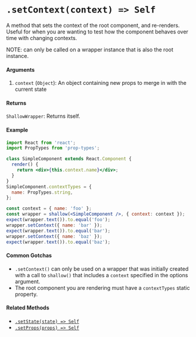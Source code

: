 # `.setContext(context) => Self`

A method that sets the context of the root component, and re-renders. Useful for when you are
wanting to test how the component behaves over time with changing contexts.

NOTE: can only be called on a wrapper instance that is also the root instance.


#### Arguments

1. `context` (`Object`): An object containing new props to merge in with the current state



#### Returns

`ShallowWrapper`: Returns itself.



#### Example

```jsx
import React from 'react';
import PropTypes from 'prop-types';

class SimpleComponent extends React.Component {
  render() {
    return <div>{this.context.name}</div>;
  }
}
SimpleComponent.contextTypes = {
  name: PropTypes.string,
};
```
```jsx
const context = { name: 'foo' };
const wrapper = shallow(<SimpleComponent />, { context: context });
expect(wrapper.text()).to.equal('foo');
wrapper.setContext({ name: 'bar' });
expect(wrapper.text()).to.equal('bar');
wrapper.setContext({ name: 'baz' });
expect(wrapper.text()).to.equal('baz');
```

#### Common Gotchas

- `.setContext()` can only be used on a wrapper that was initially created with a call to `shallow()`
that includes a `context` specified in the options argument.
- The root component you are rendering must have a `contextTypes` static property.


#### Related Methods

- [`.setState(state) => Self`](setState.md)
- [`.setProps(props) => Self`](setProps.md)


